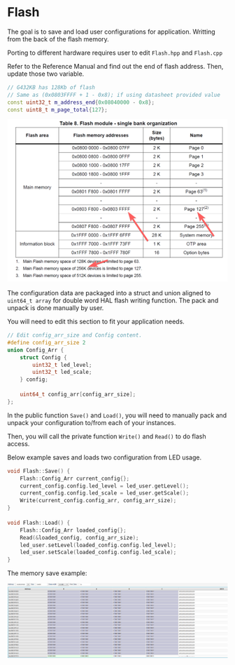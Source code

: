 # Flash


The goal is to save and load user configurations for application. Writting from the back of the flash memory.

Porting to different hardware requires user to edit `Flash.hpp` and `Flash.cpp`

Refer to the Reference Manual and find out the end of flash address. Then, update those two variable.

```c++
// G432KB has 128Kb of flash
// Same as (0x0803FFFF + 1 - 0x8); if using datasheet provided value
const uint32_t m_address_end{0x08040000 - 0x8};
const uint8_t m_page_total{127};
```

![](img/FlashTable.png)


The configuration data are packaged into a struct and union aligned to `uint64_t array` for double word HAL flash writing function. The pack and unpack is done manually by user.

You will need to edit this section to fit your application needs.

```c++
// Edit config_arr_size and Config content.
#define config_arr_size 2
union Config_Arr {
	struct Config {
		uint32_t led_level;
		uint32_t led_scale;
	} config;

	uint64_t config_arr[config_arr_size];
};
```

In the public function `Save()` and `Load()`, you will need to manually pack and unpack your configuration to/from each of your instances.

Then, you will call the private function `Write()` and `Read()` to do flash access.

Below example saves and loads two configuration from LED usage.

```c++
void Flash::Save() {
    Flash::Config_Arr current_config{};
    current_config.config.led_level = led_user.getLevel();
    current_config.config.led_scale = led_user.getScale();
    Write(current_config.config_arr, config_arr_size);
}

void Flash::Load() {
    Flash::Config_Arr loaded_config{};
    Read(&loaded_config, config_arr_size);
	led_user.setLevel(loaded_config.config.led_level);
    led_user.setScale(loaded_config.config.led_scale);
}
```

The memory save example:

![](img/FlashMem.png)

